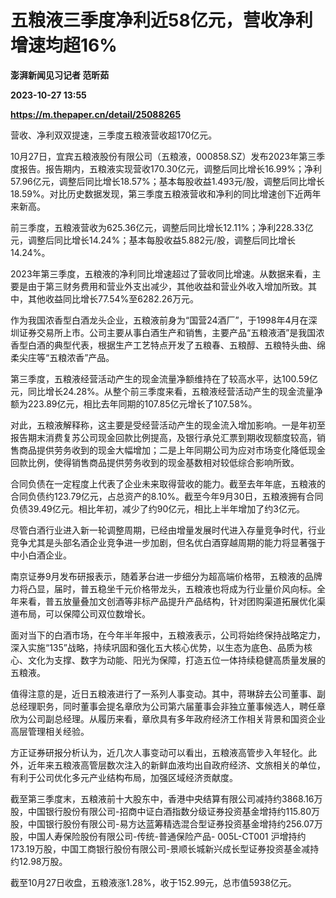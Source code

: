 # 五粮液三季度净利近58亿元，营收净利增速均超16%
**澎湃新闻见习记者 范昕茹**

**2023-10-27 13:55**

**https://m.thepaper.cn/detail/25088265**

营收、净利双双提速，三季度五粮液营收超170亿元。

10月27日，宜宾五粮液股份有限公司（五粮液，000858.SZ）发布2023年第三季度报告。报告期内，五粮液实现营收170.30亿元，调整后同比增长16.99%；净利57.96亿元，调整后同比增长18.57%；基本每股收益1.493元/股，调整后同比增长18.59%。对比历史数据发现，第三季度五粮液营收和净利的同比增速创下近两年来新高。

前三季度，五粮液营收为625.36亿元，调整后同比增长12.11%；净利228.33亿元，调整后同比增长14.24%；基本每股收益5.882元/股，调整后同比增长14.24%。

2023年第三季度，五粮液的净利同比增速超过了营收同比增速。从数据来看，主要是由于第三财务费用和营业外支出减少，其他收益和营业外收入增加所致。其中，其他收益同比增长77.54%至6282.26万元。

作为我国浓香型白酒龙头企业，五粮液前身为“国营24酒厂”，于1998年4月在深圳证券交易所上市。公司主要从事白酒生产和销售，主要产品“五粮液酒”是我国浓香型白酒的典型代表，根据生产工艺特点开发了五粮春、五粮醇、五粮特头曲、绵柔尖庄等“五粮浓香”产品。

第三季度，五粮液经营活动产生的现金流量净额维持在了较高水平，达100.59亿元，同比增长24.28%。从整个前三季度来看，五粮液经营活动产生的现金流量净额为223.89亿元，相比去年同期的107.85亿元增长了107.58%。

对此，五粮液解释称，这主要是受经营活动产生的现金流入增加影响。一是年初至报告期末消费复苏公司现金回款比例提高，及银行承兑汇票到期收现额度较高，销售商品提供劳务收到的现金大幅增加；二是上年同期公司为应对市场变化降低现金回款比例，使得销售商品提供劳务收到的现金基数相对较低综合影响所致。

合同负债在一定程度上代表了企业未来取得营收的能力。截至去年年底，五粮液的合同负债约123.79亿元，占总资产的8.10%。截至今年9月30日，五粮液拥有合同负债39.49亿元。相比年初，减少了约90亿元，相比上半年增加了约3亿元。

尽管白酒行业进入新一轮调整周期，已经由增量发展时代进入存量竞争时代，行业竞争尤其是头部名酒企业竞争进一步加剧，但名优白酒穿越周期的能力将显著强于中小白酒企业。

南京证券9月发布研报表示，随着茅台进一步细分为超高端价格带，五粮液的品牌力将凸显，届时，普五稳坐千元价格带龙头，五粮液也将成为行业量价风向标。全年来看，普五放量叠加文创酒等非标产品提升产品结构，针对团购渠道拓展优化渠道布局，可以保障公司双位数增长。

面对当下的白酒市场，在今年半年报中，五粮液表示，公司将始终保持战略定力，深入实施“135”战略，持续巩固和强化五大核心优势，以生态为底色、品质为核心、文化为支撑、数字为动能、阳光为保障，打造五位一体持续稳健高质量发展的五粮液。

值得注意的是，近日五粮液进行了一系列人事变动。其中，蒋琳辞去公司董事、副总经理职务，同时董事会提名章欣为公司第六届董事会非独立董事候选人，聘任章欣为公司副总经理。从履历来看，章欣具有多年政府经济工作相关背景和国资企业高层管理相关经验。

方正证券研报分析认为，近几次人事变动可以看出，五粮液高管步入年轻化。此外，近年来五粮液高管层数次注入的新鲜血液均出自政府经济、文旅相关的单位，有利于公司优化多元产业结构布局，加强区域经济贡献度。

截至第三季度末，五粮液前十大股东中，香港中央结算有限公司减持约3868.16万股，中国银行股份有限公司-招商中证白酒指数分级证券投资基金增持约115.80万股，中国银行股份有限公司-易方达蓝筹精选混合型证券投资基金增持约256.07万股，中国人寿保险股份有限公司-传统-普通保险产品- 005L-CT001 沪增持约173.19万股，中国工商银行股份有限公司-景顺长城新兴成长型证券投资基金减持约12.98万股。

截至10月27日收盘，五粮液涨1.28%，收于152.99元，总市值5938亿元。